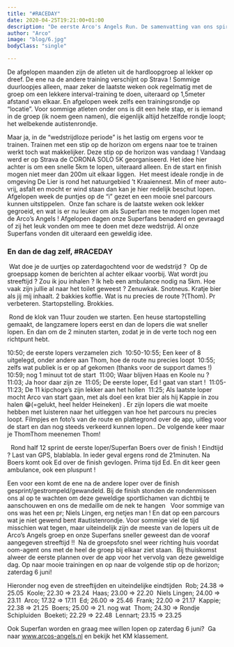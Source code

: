 ```yaml
---
title: "#RACEDAY"
date: 2020-04-25T19:21:00+01:00
description: "De eerste Arco's Angels Run. De samenvatting van ons spiritueel leider!"
author: "Arco"
image: "blog/6.jpg"
bodyClass: "single"

---
```


De afgelopen maanden zijn de atleten uit de hardloopgroep al lekker op dreef. De ene na de andere training verschijnt op Strava ! Sommige duurloopjes alleen, maar zeker de laatste weken ook regelmatig met de groep om een lekkere interval-training te doen, uiteraard op 1,5meter afstand van elkaar. En afgelopen week zelfs een trainingsrondje op “locatie”. Voor sommige atleten onder ons is dit een hele stap, er is iemand in de groep (ik noem geen namen), die eigenlijk altijd hetzelfde rondje loopt; het welbekende autistenrondje.

Maar ja, in de “wedstrijdloze periode” is het lastig om ergens voor te trainen. Trainen met een stip op de horizon om ergens naar toe te trainen werkt toch wat makkelijker. Deze stip op de horizon was vandaag ! Vandaag werd er op Strava de CORONA SOLO 5K georganiseerd. Het idee hier achter is om een snelle 5km te lopen, uiteraard alleen. En de start en finish mogen niet meer dan 200m uit elkaar liggen.  Het meest ideale rondje in de omgeving De Lier is rond het natuurgebied ’t Kraaiennest. Min of meer auto-vrij, asfalt en mocht er wind staan dan kan je hier redelijk beschut lopen. Afgelopen week de puntjes op de “i” gezet en een mooie snel parcours kunnen uitstippelen.  Onze fan schare is de laatste weken ook lekker gegroeid, en wat is er nu leuker om als Superfan mee te mogen lopen met de Arco’s Angels ! Afgelopen dagen onze Superfans benaderd en gevraagd of zij het leuk vonden om mee te doen met deze wedstrijd. Al onze Superfans vonden dit uiteraard een geweldig idee.  

### En dan de dag zelf, #RACEDAY
 Wat doe je de uurtjes op zaterdagochtend voor de wedstrijd ?  Op de groepsapp komen de berichten al achter elkaar voorbij. Wat wordt jou streeftijd ? Zou ik jou inhalen ? Ik heb een ambulance nodig na 5km. Hoe vaak zijn jullie al naar het toilet geweest ? Zenuwkak. Snotneus. Kratje bier als jij mij inhaalt. 2 bakkies koffie. Wat is nu precies de route ?(Thom). Pr verbeteren. Startopstelling. Brokkies.

 Rond de klok van 11uur zouden we starten. Een heuse startopstelling gemaakt, de langzamere lopers eerst en dan de lopers die wat sneller lopen. En dan om de 2 minuten starten, zodat je in de verte toch nog een richtpunt hebt. 

10:50; de eerste lopers verzamelen zich 
10:50-10:55; Een keer of 8 uitgelegd, onder andere aan Thom, hoe de route nu precies loopt 
10:55; zelfs wat publiek is er op af gekomen (thanks voor de support dames !)
 10:59; nog 1 minuut tot de start 
 11:00; Waar blijven Haas en Koole nu ? 
11:03; Ja hoor daar zijn ze
 11:05; De eerste loper, Ed ! gaat van start !
 11:05-11:23; De 11 kipchoge’s zijn lekker aan het hollen
 11:25; Als laatste loper mocht Arco van start gaan, met als doel een krat bier als hij Kappie in zou halen 😁(=gelukt, heel helder Heineken) . Er zijn lopers die wat moeite hebben met luisteren naar het uitleggen van hoe het parcours nu precies loopt. Filmpjes en foto’s van de route en plattegrond over de app, uitleg voor de start en dan nog steeds verkeerd kunnen lopen.. De volgende keer maar je ThomThom meenemen Thom!

  Rond half 12 sprint de eerste loper/Superfan Boers over de finish ! Eindtijd ? Last van GPS, blablabla. In ieder geval ergens rond de 21minuten. Na Boers komt ook Ed over de finish gevlogen. Prima tijd Ed. En dit keer geen ambulance, ook een pluspunt ! 

Een voor een komt de ene na de andere loper over de finish gesprint/gestrompeld/gewandeld. Bij de finish stonden de rondenmissen ons al op te wachten om deze geweldige sportlichamen van dichtbij te aanschouwen en ons de medaille om de nek te hangen   Voor sommige van ons was het een pr; Niels Lingen, erg netjes man ! En dat op een parcours wat je niet gewend bent #autistenrondje. Voor sommige viel de tijd misschien wat tegen, maar uiteindelijk zijn de meeste van de lopers uit de Arco’s Angels groep en onze Superfans sneller geweest dan de vooraf aangegeven streeftijd !!  Na de groepsfoto snel weer richting huis voordat oom-agent ons met de heel de groep bij elkaar ziet staan.  Bij thuiskomst alweer de eerste plannen over de app voor het vervolg van deze geweldige dag. Op naar mooie trainingen en op naar de volgende stip op de horizon; zaterdag 6 juni!

Hieronder nog even de streeftijden en uiteindelijke eindtijden 
Rob; 24.38 => 25.05 
Koole; 22.30 => 23.24
 Haas; 23.00 => 22.20
 Niels Lingen; 24.00 => 23.11 
Arco; 17.32 => 17.11 
Ed; 26.00 => 25.46
 Frank; 22.00 => 21.17
 Kappie; 22.38 => 21.25
 Boers; 25.00 => 21. nog wat
 Thom; 24.30 => Rondje Schipluiden
 Boeketi; 22.29 => 22.48 
Lennart; 23.15 => 23.25

Ook Superfan worden en graag mee willen lopen op zaterdag 6 juni?  Ga naar www.arcos-angels.nl en bekijk het KM klassement.
